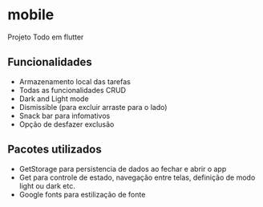 # mobile

Projeto Todo em flutter 

## Funcionalidades

- Armazenamento local das tarefas
- Todas as funcionalidades CRUD
- Dark and Light mode
- Dismissible (para excluir arraste para o lado)
- Snack bar para infomativos
- Opção de desfazer exclusão

## Pacotes utilizados
- GetStorage para persistencia de dados ao  fechar e abrir o app
- Get para controle de estado, navegação entre telas, definição de modo light ou dark etc. 
- Google fonts para estilização de fonte 


